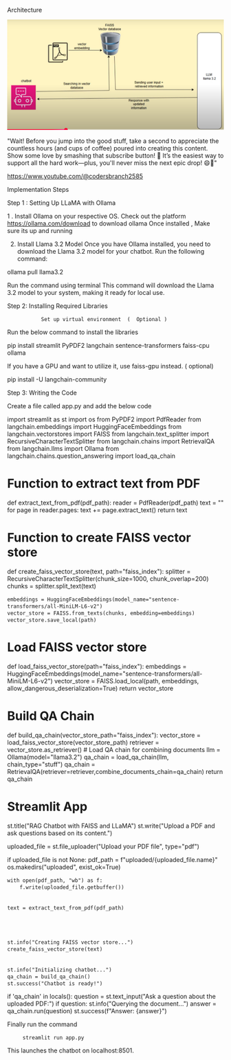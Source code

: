 Architecture

![alt text](image.png)

 "Wait! Before you jump into the good stuff, take a second to appreciate the countless hours (and cups of coffee) poured into creating this content. Show some love by smashing that subscribe button! 🙌 It’s the easiest way to support all the hard work—plus, you'll never miss the next epic drop! 😄🚀"



https://www.youtube.com/@codersbranch2585


Implementation Steps

Step 1 :  Setting Up LLaMA with Ollama

1 . Install Ollama on your respective OS.
            Check out the platform https://ollama.com/download  to download ollama
    Once installed , Make sure its up and running
           
2. Install Llama 3.2 Model
Once you have Ollama installed, you need to download the Llama 3.2 model for your chatbot. Run the following command:

ollama pull llama3.2

Run the command using terminal
This command will download the Llama 3.2 model to your system, making it ready for local use.







Step 2: Installing Required Libraries

               Set up virtual environment  (  Optional )

Run the below command to install the libraries

pip install streamlit PyPDF2 langchain sentence-transformers faiss-cpu ollama

If you have a GPU and want to utilize it, use faiss-gpu instead. ( optional)

pip install -U langchain-community



Step 3: Writing the Code

  Create a file called app.py  and add the below code


import streamlit as st
import os
from PyPDF2 import PdfReader
from langchain.embeddings import HuggingFaceEmbeddings
from langchain.vectorstores import FAISS
from langchain.text_splitter import RecursiveCharacterTextSplitter
from langchain.chains import RetrievalQA
from langchain.llms import Ollama
from langchain.chains.question_answering import load_qa_chain




# Function to extract text from PDF
def extract_text_from_pdf(pdf_path):
    reader = PdfReader(pdf_path)
    text = ""
    for page in reader.pages:
        text += page.extract_text()
    return text


# Function to create FAISS vector store
def create_faiss_vector_store(text, path="faiss_index"):
    splitter = RecursiveCharacterTextSplitter(chunk_size=1000, chunk_overlap=200)
    chunks = splitter.split_text(text)


    embeddings = HuggingFaceEmbeddings(model_name="sentence-transformers/all-MiniLM-L6-v2")
    vector_store = FAISS.from_texts(chunks, embedding=embeddings)
    vector_store.save_local(path)


# Load FAISS vector store
def load_faiss_vector_store(path="faiss_index"):
    embeddings = HuggingFaceEmbeddings(model_name="sentence-transformers/all-MiniLM-L6-v2")
    vector_store = FAISS.load_local(path, embeddings,  
                 allow_dangerous_deserialization=True)
    return vector_store


# Build QA Chain
def build_qa_chain(vector_store_path="faiss_index"):
    vector_store = load_faiss_vector_store(vector_store_path)
    retriever = vector_store.as_retriever()
    # Load QA chain for combining documents
    llm = Ollama(model="llama3.2")
    qa_chain = load_qa_chain(llm, chain_type="stuff")
    qa_chain = RetrievalQA(retriever=retriever,combine_documents_chain=qa_chain)
    return qa_chain


# Streamlit App
st.title("RAG Chatbot with FAISS and LLaMA")
st.write("Upload a PDF and ask questions based on its content.")


uploaded_file = st.file_uploader("Upload your PDF file", type="pdf")


if uploaded_file is not None:
    pdf_path = f"uploaded/{uploaded_file.name}"
    os.makedirs("uploaded", exist_ok=True)


    with open(pdf_path, "wb") as f:
        f.write(uploaded_file.getbuffer())


    text = extract_text_from_pdf(pdf_path)




    st.info("Creating FAISS vector store...")
    create_faiss_vector_store(text)


    st.info("Initializing chatbot...")
    qa_chain = build_qa_chain()
    st.success("Chatbot is ready!")


if 'qa_chain' in locals():
    question = st.text_input("Ask a question about the uploaded PDF:")
    if question:
        st.info("Querying the document...")
        answer = qa_chain.run(question)
        st.success(f"Answer: {answer}")







Finally run the command

         streamlit run app.py


This launches the chatbot on localhost:8501.

